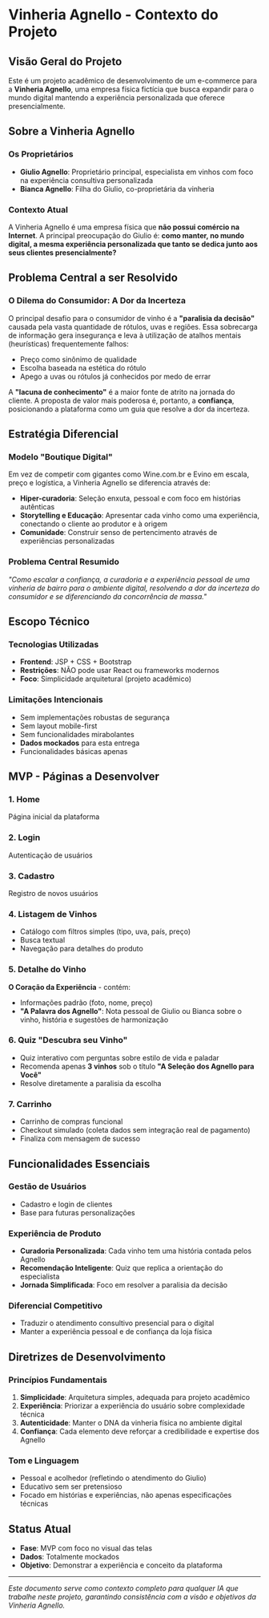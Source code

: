 # Vinheria Agnello - Contexto do Projeto

## Visão Geral do Projeto

Este é um projeto acadêmico de desenvolvimento de um e-commerce para a **Vinheria Agnello**, uma empresa física fictícia que busca expandir para o mundo digital mantendo a experiência personalizada que oferece presencialmente.

## Sobre a Vinheria Agnello

### Os Proprietários
- **Giulio Agnello**: Proprietário principal, especialista em vinhos com foco na experiência consultiva personalizada
- **Bianca Agnello**: Filha do Giulio, co-proprietária da vinheria

### Contexto Atual
A Vinheria Agnello é uma empresa física que **não possui comércio na Internet**. A principal preocupação do Giulio é: **como manter, no mundo digital, a mesma experiência personalizada que tanto se dedica junto aos seus clientes presencialmente?**

## Problema Central a ser Resolvido

### O Dilema do Consumidor: A Dor da Incerteza
O principal desafio para o consumidor de vinho é a **"paralisia da decisão"** causada pela vasta quantidade de rótulos, uvas e regiões. Essa sobrecarga de informação gera insegurança e leva à utilização de atalhos mentais (heurísticas) frequentemente falhos:

- Preço como sinônimo de qualidade
- Escolha baseada na estética do rótulo
- Apego a uvas ou rótulos já conhecidos por medo de errar

A **"lacuna de conhecimento"** é a maior fonte de atrito na jornada do cliente. A proposta de valor mais poderosa é, portanto, a **confiança**, posicionando a plataforma como um guia que resolve a dor da incerteza.

## Estratégia Diferencial

### Modelo "Boutique Digital"
Em vez de competir com gigantes como Wine.com.br e Evino em escala, preço e logística, a Vinheria Agnello se diferencia através de:

- **Hiper-curadoria**: Seleção enxuta, pessoal e com foco em histórias autênticas
- **Storytelling e Educação**: Apresentar cada vinho como uma experiência, conectando o cliente ao produtor e à origem
- **Comunidade**: Construir senso de pertencimento através de experiências personalizadas

### Problema Central Resumido
*"Como escalar a confiança, a curadoria e a experiência pessoal de uma vinheria de bairro para o ambiente digital, resolvendo a dor da incerteza do consumidor e se diferenciando da concorrência de massa."*

## Escopo Técnico

### Tecnologias Utilizadas
- **Frontend**: JSP + CSS + Bootstrap
- **Restrições**: NÃO pode usar React ou frameworks modernos
- **Foco**: Simplicidade arquitetural (projeto acadêmico)

### Limitações Intencionais
- Sem implementações robustas de segurança
- Sem layout mobile-first
- Sem funcionalidades mirabolantes
- **Dados mockados** para esta entrega
- Funcionalidades básicas apenas

## MVP - Páginas a Desenvolver

### 1. **Home**
Página inicial da plataforma

### 2. **Login**
Autenticação de usuários

### 3. **Cadastro**
Registro de novos usuários

### 4. **Listagem de Vinhos**
- Catálogo com filtros simples (tipo, uva, país, preço)
- Busca textual
- Navegação para detalhes do produto

### 5. **Detalhe do Vinho**
**O Coração da Experiência** - contém:
- Informações padrão (foto, nome, preço)
- **"A Palavra dos Agnello"**: Nota pessoal de Giulio ou Bianca sobre o vinho, história e sugestões de harmonização

### 6. **Quiz "Descubra seu Vinho"**
- Quiz interativo com perguntas sobre estilo de vida e paladar
- Recomenda apenas **3 vinhos** sob o título **"A Seleção dos Agnello para Você"**
- Resolve diretamente a paralisia da escolha

### 7. **Carrinho**
- Carrinho de compras funcional
- Checkout simulado (coleta dados sem integração real de pagamento)
- Finaliza com mensagem de sucesso

## Funcionalidades Essenciais

### Gestão de Usuários
- Cadastro e login de clientes
- Base para futuras personalizações

### Experiência de Produto
- **Curadoria Personalizada**: Cada vinho tem uma história contada pelos Agnello
- **Recomendação Inteligente**: Quiz que replica a orientação do especialista
- **Jornada Simplificada**: Foco em resolver a paralisia da decisão

### Diferencial Competitivo
- Traduzir o atendimento consultivo presencial para o digital
- Manter a experiência pessoal e de confiança da loja física

## Diretrizes de Desenvolvimento

### Princípios Fundamentais
1. **Simplicidade**: Arquitetura simples, adequada para projeto acadêmico
2. **Experiência**: Priorizar a experiência do usuário sobre complexidade técnica
3. **Autenticidade**: Manter o DNA da vinheria física no ambiente digital
4. **Confiança**: Cada elemento deve reforçar a credibilidade e expertise dos Agnello

### Tom e Linguagem
- Pessoal e acolhedor (refletindo o atendimento do Giulio)
- Educativo sem ser pretensioso
- Focado em histórias e experiências, não apenas especificações técnicas

## Status Atual
- **Fase**: MVP com foco no visual das telas
- **Dados**: Totalmente mockados
- **Objetivo**: Demonstrar a experiência e conceito da plataforma

---

*Este documento serve como contexto completo para qualquer IA que trabalhe neste projeto, garantindo consistência com a visão e objetivos da Vinheria Agnello.*